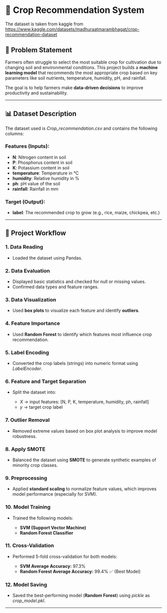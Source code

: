 # 🌾 Crop Recommendation System

The dataset is taken from kaggle from https://www.kaggle.com/datasets/madhuraatmarambhagat/crop-recommendation-dataset

## 📝 Problem Statement

Farmers often struggle to select the most suitable crop for cultivation due to changing soil and environmental conditions. This project builds a **machine learning model** that recommends the most appropriate crop based on key parameters like soil nutrients, temperature, humidity, pH, and rainfall.

The goal is to help farmers make **data-driven decisions** to improve productivity and sustainability.

---

## 📊 Dataset Description

The dataset used is _Crop_recommendation.csv_ and contains the following columns:

### Features (Inputs):

* **N**: Nitrogen content in soil
* **P**: Phosphorus content in soil
* **K**: Potassium content in soil
* **temperature**: Temperature in °C
* **humidity**: Relative humidity in %
* **ph**: pH value of the soil
* **rainfall**: Rainfall in mm

### Target (Output):

* **label**: The recommended crop to grow (e.g., rice, maize, chickpea, etc.)

---

## 🚀 Project Workflow

### 1. **Data Reading**

* Loaded the dataset using Pandas.

### 2. **Data Evaluation**

* Displayed basic statistics and checked for null or missing values.
* Confirmed data types and feature ranges.

### 3. **Data Visualization**

* Used **box plots** to visualize each feature and identify **outliers**.

### 4. **Feature Importance**

* Used **Random Forest** to identify which features most influence crop recommendation.

### 5. **Label Encoding**

* Converted the crop labels (strings) into numeric format using _LabelEncoder_.

### 6. **Feature and Target Separation**

* Split the dataset into:

  * _X_ → input features: \[N, P, K, temperature, humidity, ph, rainfall]
  * _y_ → target crop label

### 7. **Outlier Removal**

* Removed extreme values based on box plot analysis to improve model robustness.

### 8. **Apply SMOTE**

* Balanced the dataset using **SMOTE** to generate synthetic examples of minority crop classes.

### 9. **Preprocessing**

* Applied **standard scaling** to normalize feature values, which improves model performance (especially for SVM).

### 10. **Model Training**

* Trained the following models:

  * **SVM (Support Vector Machine)**
  * **Random Forest Classifier**

### 11. **Cross-Validation**

* Performed 5-fold cross-validation for both models:

  * **SVM Average Accuracy:** 97.3%
  * **Random Forest Average Accuracy:** 99.4% ✅ (Best Model)

### 12. **Model Saving**

* Saved the best-performing model (**Random Forest**) using _pickle_ as _crop_model.pkl_.

---
